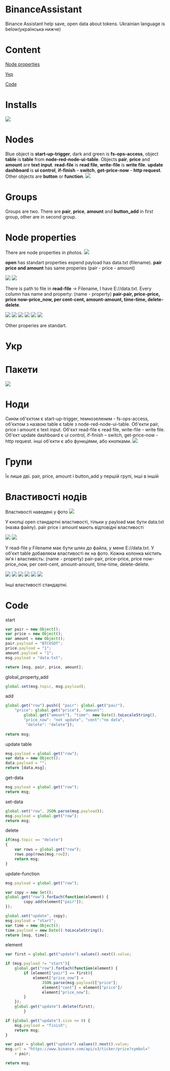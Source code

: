 # BinanceAssistant
Binance Assistant help save, open data about tokens. 
Ukrainian language is below(українська нижче)
# Content
[Node properties](#Node-properties)

[Укр](#Укр)

[Code](#Code)

# Installs
![](https://github.com/DemaReaktor/BinanceAssistant/blob/main/installs.png)
# Nodes
Blue object is **start-up-trigger**, dark and green is **fs-ops-access**, object **table** is **table** from 
**node-red-node-ui-table**. Objects **pair**, **price** and **amount** are **text input**. **read-file** is **read file**, **write-file** is  **write file**. **update dashboard** is **ui control**, **if-finish** – **switch**, **get-price-now** - **http request**. 
Other objects are **button** or **function**.
![](https://github.com/DemaReaktor/BinanceAssistant/blob/main/nodes.png)
# Groups
Groups are two. There are **pair**, **price**, **amount** and **button_add** in first group, other are in second group.
# Node properties
There are node properties in photos.
![](https://github.com/DemaReaktor/BinanceAssistant/blob/main/start.png)

**open** has standart properties expend payload has data.txt (filename).
**pair price and amount** has same properies (pair - price - amount)

![](https://github.com/DemaReaktor/BinanceAssistant/blob/main/pair.png)
![](https://github.com/DemaReaktor/BinanceAssistant/blob/main/isFile.png)

There is path to file in **read-file** -> Filename, I have E://data.txt.
 Every column has name and property: (name - property) **pair-pair, price-price, price now-price_now, per cent-cent, amount-amount, time-time, delete-delete**.

![](https://github.com/DemaReaktor/BinanceAssistant/blob/main/table.png)
![](https://github.com/DemaReaktor/BinanceAssistant/blob/main/update.png)
![](https://github.com/DemaReaktor/BinanceAssistant/blob/main/element.png)
![](https://github.com/DemaReaktor/BinanceAssistant/blob/main/switch.png)
![](https://github.com/DemaReaktor/BinanceAssistant/blob/main/request.png)
![](https://github.com/DemaReaktor/BinanceAssistant/blob/main/write.png)

Other properies  are standart.
# Укр
# Пакети
![](https://github.com/DemaReaktor/BinanceAssistant/blob/main/installs.png)
# Ноди
Синім об'єктом є start-up-trigger, темнозеленим - fs-ops-access, об'єктом з назвою table є table з 
node-red-node-ui-table. Об'єкти pair, price i amount є text input. Об'єкт read-file є read file, write-file -  write file. Об'єкт update dashboard є ui control, if-finish – switch, get-price-now - http request. інші об'єкти є або функціями, або кнопками.
![](https://github.com/DemaReaktor/BinanceAssistant/blob/main/nodes.png)
# Групи
Їх лише дві. pair, price, amount i button_add у першій групі, інші в іншій
# Властивості нодів
Властивості наведені у фото
![](https://github.com/DemaReaktor/BinanceAssistant/blob/main/start.png)

У кнопці open стандартні властивості, тільки у payload має бути data.txt (назва файлу).
pair price i amount мають відповідні властивості

![](https://github.com/DemaReaktor/BinanceAssistant/blob/main/pair.png)
![](https://github.com/DemaReaktor/BinanceAssistant/blob/main/isFile.png)

У read-file у Filename має бути шлях до файла, у мене E://data.txt.
У об'єкт table добавляєм властивості як на фото. Кожна колонка містить ім'я і властивість: (name - property) pair-pair, price-price, price now-price_now, per cent-cent, amount-amount, time-time, delete-delete.

![](https://github.com/DemaReaktor/BinanceAssistant/blob/main/table.png)
![](https://github.com/DemaReaktor/BinanceAssistant/blob/main/update.png)
![](https://github.com/DemaReaktor/BinanceAssistant/blob/main/element.png)
![](https://github.com/DemaReaktor/BinanceAssistant/blob/main/switch.png)
![](https://github.com/DemaReaktor/BinanceAssistant/blob/main/request.png)
![](https://github.com/DemaReaktor/BinanceAssistant/blob/main/write.png)

Інші властивості стандартні.

# Code

start
```js
var pair = new Object();
var price = new Object();
var amount = new Object();
pair.payload = "BTCUSDT";
price.payload = "1";
amount.payload = "1";
msg.payload = "data.txt";

return [msg, pair, price, amount];
```

global_property_add
```js
global.set(msg.topic, msg.payload);
```

add
```js
global.get("row").push({ "pair": global.get("pair"),
    "price": global.get("price"), "amount": 
        global.get("amount"), "time": new Date().toLocaleString(), 
        "price_now": "not update", "cent":"no data",
         "delete": "delete"});
    
return msg;
```

update table
```js
msg.payload = global.get("row");
var data = new Object();
data.payload = "";
return [data,msg];
```

get-data
```js
msg.payload = global.get("row");
return msg;
```

set-data
```js
global.set("row", JSON.parse(msg.payload));
msg.payload = global.get("row");
return msg;
```

delete
```js
if(msg.topic == "delete")
{
    var rows = global.get("row");
    rows.pop(rows[msg.row]);
    return msg;
}
```

update-function
```js
msg.payload = global.get("row");

var copy = new Set();
global.get("row").forEach(function(element) {
        copy.add(element["pair"]);
});

global.set("update", copy);
msg.payload = "start";
var time = new Object();
time.payload = new Date().toLocaleString();
return [msg, time];
```

element
```js
var first = global.get("update").values().next().value;

if (msg.payload != "start"){
    global.get("row").forEach(function(element) {
        if (element["pair"] == first){
            element["price_now"] =
                JSON.parse(msg.payload)["price"];
                element["cent"] = element["price"]/
                element["price_now"];
        }
    });
    global.get("update").delete(first);
        }

if (global.get("update").size <= 0) {
    msg.payload = "finish";
    return msg;
}

var pair = global.get("update").values().next().value;
msg.url = "https://www.binance.com/api/v3/ticker/price?symbol="
    + pair;

return msg;
```